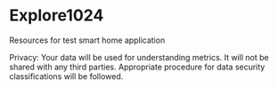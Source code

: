 # Explore1024
Resources for test smart home application

Privacy:
Your data will be used for understanding metrics. It will not be shared with any third parties. 
Appropriate procedure for data security classifications will be followed.
